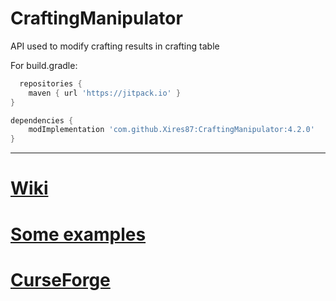 # CraftingManipulator

API used to modify crafting results in crafting table


For build.gradle:
```groovy
  repositories {
    maven { url 'https://jitpack.io' }
}

dependencies {
    modImplementation 'com.github.Xires87:CraftingManipulator:4.2.0'
}
```

---------------------------------------------------------------------------
# [Wiki](https://github.com/Xires87/CraftingManipulator/wiki)
# [Some examples](https://github.com/Xires87/HammersAndSmithing/blob/master/src/main/java/net/fryc/hammersandtables/craftingManipulator/Rules.java)
# [CurseForge](https://www.curseforge.com/minecraft/mc-mods/crafting-manipulator)














    


